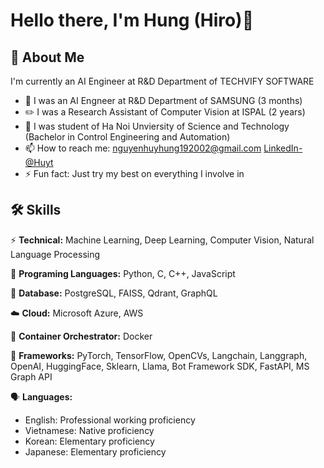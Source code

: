 # Hello there, I'm Hung (Hiro)👋
## 🚀 About Me
I'm currently an AI Engineer at R&D Department of TECHVIFY SOFTWARE
- :iphone: I was an AI Engneer at R&D Department of SAMSUNG (3 months)
- :pencil2: I was a Research Assistant of Computer Vision at ISPAL (2 years)
- 🔭 I was student of Ha Noi Unviersity of Science and Technology (Bachelor in Control Engineering and Automation)
- 📫 How to reach me: nguyenhuyhung192002@gmail.com [LinkedIn-@Huyt](https://www.linkedin.com/in/h%C3%B9ng-nguy%E1%BB%85n-huy-8888521b9/)
- ⚡ Fun fact: Just try my best on everything I involve in

## 🛠 Skills

⚡ **Technical:**  Machine Learning, Deep Learning, Computer Vision, Natural Language Processing

:newspaper: **Programing Languages:** Python, C, C++, JavaScript

:sandwich: **Database:** PostgreSQL, FAISS, Qdrant, GraphQL

:cloud: **Cloud:** Microsoft Azure, AWS

:truck: **Container Orchestrator:** Docker

:newspaper: **Frameworks:** PyTorch, TensorFlow, OpenCVs, Langchain, Langgraph, OpenAI, HuggingFace, Sklearn, Llama, Bot Framework SDK, FastAPI, MS Graph API

:speaking_head: **Languages:**

- English: Professional working proficiency 
- Vietnamese: Native proficiency
- Korean: Elementary proficiency
- Japanese: Elementary proficiency
